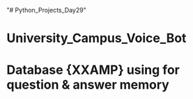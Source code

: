  "# Python_Projects_Day29" 
# University_Campus_Voice_Bot
# Database {XXAMP} using for question & answer memory 
